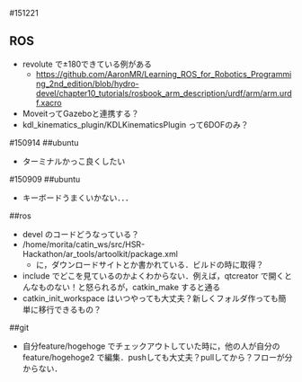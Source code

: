 #151221
## ROS
- revolute で±180できている例がある
  - https://github.com/AaronMR/Learning_ROS_for_Robotics_Programming_2nd_edition/blob/hydro-devel/chapter10_tutorials/rosbook_arm_description/urdf/arm/arm.urdf.xacro
- MoveitってGazeboと連携する？
- kdl_kinematics_plugin/KDLKinematicsPlugin って6DOFのみ？

#150914
##ubuntu
- ターミナルかっこ良くしたい

#150909
##ubuntu
- キーボードうまくいかない．．．

##ros
- devel のコードどうなっている？
- /home/morita/catin_ws/src/HSR-Hackathon/ar_tools/artoolkit/package.xml
  - に，ダウンロードサイトとか書かれている．ビルドの時に取得？
- include でどこを見ているのかよくわからない．例えば，qtcreator で開くとんなものない！と怒られるが，catkin_make すると通る
- catkin_init_workspace はいつやっても大丈夫？新しくフォルダ作っても簡単に移行できるもの？

##git
- 自分feature/hogehoge でチェックアウトしていた時に，他の人が自分のfeature/hogehoge2 で編集．pushしても大丈夫？pullしてから？フローが分からない．

